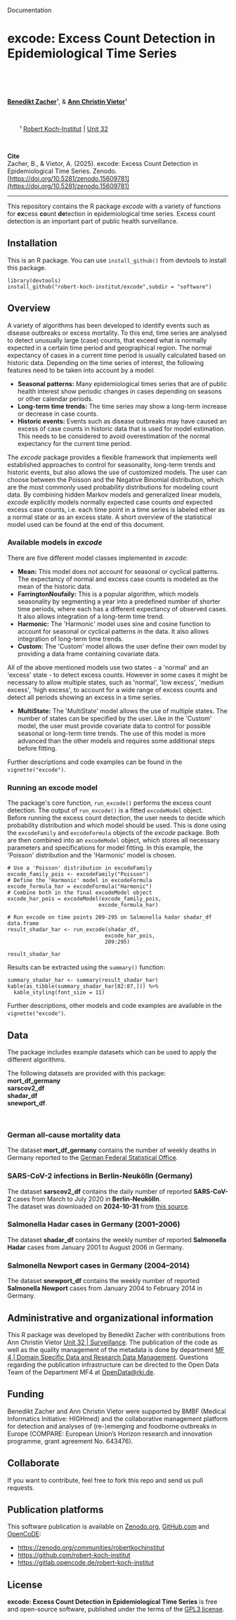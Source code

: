 
<!-- HEADER_START: {"lang": "en"} -->


Documentation
# excode: Excess Count Detection in Epidemiological Time Series

<br> 
<br> 
<br> 

[**Benedikt Zacher**](https://orcid.org/0000-0002-6107-6389)&sup1;, & [**Ann Christin Vietor**](https://orcid.org/0009-0008-5392-1774)&sup1;

<br> 



&emsp;&emsp;&sup1; [Robert Koch-Institut](https://www.rki.de/) | [Unit 32](https://www.rki.de/EN/Institute/Organisation/Departments/Department-3/Unit-32/unit-32-surveillance-and-demis-focal-point-public-health-service-node.html)

<br> 

**Cite**  
Zacher, B., & Vietor, A. (2025). excode: Excess Count Detection in Epidemiological Time Series. Zenodo. [https://doi.org/10.5281/zenodo.15609781](https://doi.org/10.5281/zenodo.15609781)



<!-- HEADER_END -->

------------------------------------------------------------------------

This repository contains the R package *excode* with a variety of
functions for **ex**cess **co**unt **de**tection in epidemiological time
series. Excess count detection is an important part of public health
surveillance.

## Installation

This is an R package. You can use `install_github()` from devtools to
install this package.

``` commandline
library(devtools)
install_github("robert-koch-institut/excode",subdir = "software")
```

## Overview

A variety of algorithms has been developed to identify events such as
disease outbreaks or excess mortality. To this end, time series are
analysed to detect unusually large (case) counts, that exceed what is
normally expected in a certain time period and geographical region. The
normal expectancy of cases in a current time period is usually
calculated based on historic data. Depending on the time series of
interest, the following features need to be taken into account by a
model:

-   **Seasonal patterns:** Many epidemiological times series that are of
    public health interest show periodic changes in cases depending on
    seasons or other calendar periods.
-   **Long-term time trends:** The time series may show a long-term
    increase or decrease in case counts.
-   **Historic events:** Events such as disease outbreaks may have
    caused an excess of case counts in historic data that is used for
    model estimation. This needs to be considered to avoid
    overestimation of the normal expectancy for the current time period.

The *excode* package provides a flexible framework that implements well
established approaches to control for seasonality, long-term trends and
historic events, but also allows the use of customized models. The user
can choose between the Poisson and the Negative Binomial distribution,
which are the most commonly used probability distributions for modeling
count data. By combining hidden Markov models and generalized linear
models, *excode* explicitly models normally expected case counts *and*
expected excess case counts, i.e. each time point in a time series is
labeled either as a normal state or as an excess state. A short overview
of the statistical model used can be found at the end of this document.

### Available models in *excode*

There are five different model classes implemented in *excode*:

-   **Mean:** This model does not account for seasonal or cyclical
    patterns. The expectancy of normal and excess case counts is modeled
    as the mean of the historic data.
-   **FarringtonNoufaily:** This is a popular algorithm, which models
    seasonality by segmenting a year into a predefined number of shorter
    time periods, where each has a different expectancy of observed
    cases. It also allows integration of a long-term time trend.
-   **Harmonic:** The 'Harmonic' model uses sine and cosine function to
    account for seasonal or cyclical patterns in the data. It also
    allows integration of long-term time trends.
-   **Custom:** The 'Custom' model allows the user define their own
    model by providing a data frame containing covariate data.

All of the above mentioned models use two states - a 'normal' and an
'excess' state - to detect excess counts. However in some cases it might
be necessary to allow multiple states, such as 'normal', 'low excess',
'medium excess', 'high excess', to account for a wide range of excess
counts and detect all periods showing an excess in a time series.

-   **MultiState:** The 'MultiState' model allows the use of multiple
    states. The number of states can be specified by the user. Like in
    the 'Custom' model, the user must provide covariate data to control
    for possible seasonal or long-term time trends. The use of this
    model is more advanced than the other models and requires some
    additional steps before fitting.

Further descriptions and code examples can be found in the
`vignette("excode")`.

### Running an excode model

The package's core function, `run_excode()` performs the excess count
detection. The output of `run_excode()` is a fitted `excodeModel`
object.\
Before running the excess count detection, the user needs to decide
which probability distribution and which model should be used. This is
done using the `excodeFamily` and `excodeFormula` objects of the
*excode* package. Both are then combined into an `excodeModel` object,
which stores all necessary parameters and specifications for model
fitting. In this example, the 'Poisson' distribution and the 'Harmonic'
model is chosen.

``` commandline
# Use a 'Poisson' distribution in excodeFamily
excode_family_pois <- excodeFamily("Poisson")
# Define the 'Harmonic' model in excodeFormula
excode_formula_har = excodeFormula("Harmonic")
# Combine both in the final excodeModel object
excode_har_pois = excodeModel(excode_family_pois,
                             excode_formula_har)
                             
# Run excode on time points 209-295 on Salmonella hadar shadar_df data.frame
result_shadar_har <- run_excode(shadar_df, 
                               excode_har_pois, 
                               209:295)

result_shadar_har
```

Results can be extracted using the `summary()` function:

``` commandline
summary_shadar_har <- summary(result_shadar_har)
kable(as_tibble(summary_shadar_har[82:87,])) %>% 
  kable_styling(font_size = 11)
```

Further descriptions, other models and code examples are available in
the `vignette("excode")`.

## Data

The package includes example datasets which can be used to apply the
different algorithms.

The following datasets are provided with this package:<br>
**mort_df_germany**<br> **sarscov2_df**<br> **shadar_df**<br>
**snewport_df**.

<br>

### German all-cause mortality data

The dataset **mort_df_germany** contains the number of weekly deaths in
Germany reported to the [German Federal Statistical
Office](https://www.destatis.de/DE/Themen/Gesellschaft-Umwelt/Bevoelkerung/Sterbefaelle-Lebenserwartung/sterbefallzahlen.html).

### SARS-CoV-2 infections in Berlin-Neukölln (Germany)

The dataset **sarscov2_df** contains the daily number of reported
**SARS-CoV-2** cases from March to July 2020 in **Berlin-Neukölln**.\
The dataset was downloaded on **2024-10-31** from [this
source](https://robert-koch-institut.github.io/SARS-CoV-2-Infektionen_in_Deutschland/).

### Salmonella Hadar cases in Germany (2001–2006)

The dataset **shadar_df** contains the weekly number of reported
**Salmonella Hadar** cases from January 2001 to August 2006 in Germany.

### Salmonella Newport cases in Germany (2004–2014)

The dataset **snewport_df** contains the weekly number of reported
**Salmonella Newport** cases from January 2004 to February 2014 in
Germany.

## Administrative and organizational information

This R package was developed by Benedikt Zacher with contributions from
Ann Christin Vietor [Unit 32 \|
Surveillance](https://www.rki.de/EN/Institute/Organisation/Departments/Department-3/Unit-32/unit-32-surveillance-and-demis-focal-point-public-health-service-node.html).
The publication of the code as well as the quality management of the
metadata is done by department [MF 4 \| Domain Specific Data and
Research Data
Management](https://www.rki.de/EN/Institute/Organisation/Departments/MFI/MF4/mf4-domain-specific-data-and-research-data-management-node.html).
Questions regarding the publication infrastructure
can be directed to the Open Data Team of the Department MF4 at
[OpenData\@rki.de](mailto:OpenData@rki.de).

## Funding

Benedikt Zacher and Ann Christin Vietor were supported by BMBF (Medical
Informatics Initiative: HIGHmed) and the collaborative management
platform for detection and analyses of (re-)emerging and foodborne
outbreaks in Europe (COMPARE: European Union’s Horizon research and
innovation programme, grant agreement No. 643476).

## Collaborate

If you want to contribute, feel free to fork this repo and send us pull
requests.



<!-- FOOTER_START: {"lang": "en"} -->

## Publication platforms

This software publication is available on [Zenodo.org](http://Zenodo.org/), [GitHub.com](http://GitHub.com/) and [OpenCoDE](https://gitlab.opencode.de):  

- https://zenodo.org/communities/robertkochinstitut  
- https://github.com/robert-koch-institut  
- https://gitlab.opencode.de/robert-koch-institut


## License

**excode: Excess Count Detection in Epidemiological Time Series** is free and open-source software, published under the terms of the [GPL3 license](https://www.gnu.org/licenses/gpl-3.0.html).
<!-- FOOTER_END -->